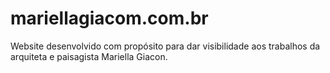 # mariellagiacom.com.br

Website desenvolvido com propósito para dar visibilidade aos trabalhos da arquiteta e paisagista Mariella Giacon.
